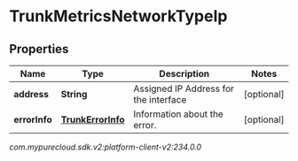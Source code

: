 # TrunkMetricsNetworkTypeIp


## Properties

| Name | Type | Description | Notes |
| ------------ | ------------- | ------------- | ------------- |
| **address** | **String** | Assigned IP Address for the interface |  [optional] |
| **errorInfo** | [**TrunkErrorInfo**](TrunkErrorInfo) | Information about the error. |  [optional] |




_com.mypurecloud.sdk.v2:platform-client-v2:234.0.0_
